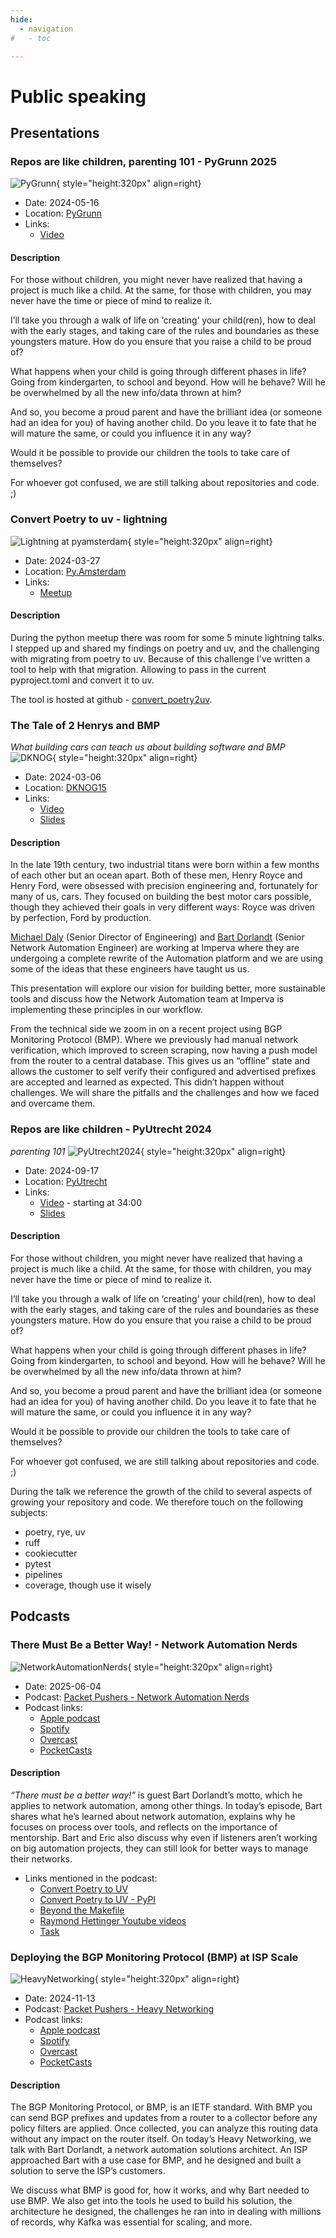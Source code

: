 ```yaml
---
hide:
  - navigation
#   - toc

---
```

<style>
  /* Inline styles */
  .md-main__inner {
    /* max-width: 1040px; */
    padding-left: 250px;
  }
</style>

# Public speaking

## Presentations

### Repos are like children, parenting 101 - PyGrunn 2025
![PyGrunn](images/pygrunn.png){ style="height:320px" align=right}

* Date: 2024-05-16
* Location: [PyGrunn](https://pygrunn.org/)
* Links:
    * [Video](https://www.youtube.com/watch?v=Kc8fDYP5cJU)

#### Description
For those without children, you might never have realized that having a project is much like a child. At the same, for those with children, you may never have the time or piece of mind to realize it.

I’ll take you through a walk of life on ‘creating’ your child(ren), how to deal with the early stages, and taking care of the rules and boundaries as these youngsters mature. How do you ensure that you raise a child to be proud of?

What happens when your child is going through different phases in life? Going from kindergarten, to school and beyond. How will he behave? Will he be overwhelmed by all the new info/data thrown at him?

And so, you become a proud parent and have the brilliant idea (or someone had an idea for you) of having another child. Do you leave it to fate that he will mature the same, or could you influence it in any way?

Would it be possible to provide our children the tools to take care of themselves?

For whoever got confused, we are still talking about repositories and code. ;)


### Convert Poetry to uv - lightning

![Lightning at pyamsterdam](images/poetry2uv.png){ style="height:320px" align=right}

* Date: 2024-03-27
* Location: [Py.Amsterdam](https://py.amsterdam/)
* Links:
    * [Meetup](https://www.meetup.com/pyamsterdam/events/306556782/)

#### Description

During the python meetup there was room for some 5 minute lightning talks. I stepped up and shared my findings on poetry and uv, and the challenging with migrating from poetry to uv. Because of this challenge I've written a tool to help with that migration. Allowing to pass in the current pyproject.toml and convert it to uv.

The tool is hosted at github - [convert_poetry2uv](https://github.com/bartdorlandt/convert_poetry2uv/).

### The Tale of 2 Henrys and BMP

*What building cars can teach us about building software and BMP*
![DKNOG](images/dknog.png){ style="height:320px" align=right}

* Date: 2024-03-06
* Location: [DKNOG15](https://events.dknog.dk/event/32/)
* Links:
    * [Video](https://youtu.be/e3OhlqFvwJg?si=JGmz8ATHulvWx-f5)
    * [Slides](https://drive.google.com/file/d/1FrExg3i-Ieh9vLlQq4HXYCXLpS0W7Vzc/view)

#### Description

In the late 19th century, two industrial titans were born within a few months of each other but an ocean apart. Both of these men, Henry Royce and Henry Ford, were obsessed with precision engineering and, fortunately for many of us, cars. They focused on building the best motor cars possible, though they achieved their goals in very different ways: Royce was driven by perfection, Ford by production.

[Michael Daly](https://www.linkedin.com/in/michaeladaly/) (Senior Director of Engineering) and [Bart Dorlandt](https://www.linkedin.com/in/bartdorlandt/) (Senior Network Automation Engineer) are working at Imperva where they are undergoing a complete rewrite of the Automation platform and we are using some of the ideas that these engineers have taught us us.

This presentation will explore our vision for building better, more sustainable tools and discuss how the Network Automation team at Imperva is implementing these principles in our workflow.

From the technical side we zoom in on a recent project using BGP Monitoring Protocol (BMP). Where we previously had manual network verification, which improved to screen scraping, now having a push model from the router to a central database. This gives us an “offline” state and allows the customer to self verify their configured and advertised prefixes are accepted and learned as expected. This didn’t happen without challenges. We will share the pitfalls and the challenges and how we faced and overcame them.


### Repos are like children - PyUtrecht 2024

*parenting 101*
![PyUtrecht2024](images/pyutrecht2024.png){ style="height:320px" align=right}

* Date: 2024-09-17
* Location: [PyUtrecht](https://www.meetup.com/pyutrecht/)
* Links:
    * [Video](https://drive.google.com/file/d/1XomrwxB4OdmknrYf6MasjhGxZJgJEYNO/view) - starting at 34:00
    * [Slides](https://drive.google.com/file/d/1-jheUXSoFJyEim1-QCK4-CFoKSRMiZ9Z/view?usp=sharing)

#### Description

For those without children, you might never have realized that having a project is much like a child. At the same, for those with children, you may never have the time or piece of mind to realize it.

I’ll take you through a walk of life on ‘creating’ your child(ren), how to deal with the early stages, and taking care of the rules and boundaries as these youngsters mature. How do you ensure that you raise a child to be proud of?

What happens when your child is going through different phases in life? Going from kindergarten, to school and beyond. How will he behave? Will he be overwhelmed by all the new info/data thrown at him?

And so, you become a proud parent and have the brilliant idea (or someone had an idea for you) of having another child. Do you leave it to fate that he will mature the same, or could you influence it in any way?

Would it be possible to provide our children the tools to take care of themselves?

For whoever got confused, we are still talking about repositories and code. ;)

During the talk we reference the growth of the child to several aspects of growing your repository and code. We therefore touch on the following subjects:

* poetry, rye, uv
* ruff
* cookiecutter
* pytest
* pipelines
* coverage, though use it wisely


## Podcasts

### There Must Be a Better Way! - Network Automation Nerds

![NetworkAutomationNerds](https://packetpushers.net/wp-content/uploads/2025/06/NAN093-artwork.png){ style="height:320px" align=right}

* Date: 2025-06-04
* Podcast: [Packet Pushers - Network Automation Nerds](https://packetpushers.net/podcasts/network-automation-nerds/nan093-network-automation-there-must-be-a-better-way/)
* Podcast links:
    * [Apple podcast](https://podcasts.apple.com/us/podcast/network-automation-nerds/id1730980821)
    * [Spotify](https://open.spotify.com/show/24feK9uvQNAMf71dHqAXBG)
    * [Overcast](https://overcast.fm/itunes1730980821)
    * [PocketCasts](https://pca.st/s8h382t3)

#### Description

*“There must be a better way!”* is guest Bart Dorlandt’s motto, which he applies to network automation, among other things. In today’s episode, Bart shares what he’s learned about network automation, explains why he focuses on process over tools, and reflects on the importance of mentorship. Bart and Eric also discuss why even if listeners aren’t working on big automation projects, they can still look for better ways to manage their networks.

* Links mentioned in the podcast:
    * [Convert Poetry to UV](https://github.com/bartdorlandt/convert_poetry2uv/)
    * [Convert Poetry to UV - PyPI](https://pypi.org/project/convert-poetry2uv/)
    * [Beyond the Makefile](https://github.com/bartdorlandt/Beyond_the_Makefile)
    * [Raymond Hettinger Youtube videos](https://www.youtube.com/results?search_query=+Raymond+Hettinger)
    * [Task](https://taskfile.dev/)


### Deploying the BGP Monitoring Protocol (BMP) at ISP Scale

![HeavyNetworking](https://packetpushers.net/wp-content/uploads/2024/11/HN759-artwork.png){ style="height:320px" align=right}

* Date: 2024-11-13
* Podcast: [Packet Pushers - Heavy Networking](https://packetpushers.net/podcasts/heavy-networking/hn-759-deploying-the-bgp-monitoring-protocol-bmp-at-isp-scale/)
* Podcast links:
    * [Apple podcast](https://podcasts.apple.com/us/podcast/heavy-networking/id370842767)
    * [Spotify](https://open.spotify.com/show/7GlOoc33YmMT9j9hrvKH0y)
    * [Overcast](https://overcast.fm/itunes370842767)
    * [PocketCasts](https://pca.st/XOMu)

#### Description

The BGP Monitoring Protocol, or BMP, is an IETF standard. With BMP you can send BGP prefixes and updates from a router to a collector before any policy filters are applied. Once collected, you can analyze this routing data without any impact on the router itself. On today’s Heavy Networking, we talk with Bart Dorlandt, a network automation solutions architect. An ISP approached Bart with a use case for BMP, and he designed and built a solution to serve the ISP’s customers.

We discuss what BMP is good for, how it works, and why Bart needed to use BMP. We also get into the tools he used to build his solution, the architecture he designed, the challenges he ran into in dealing with millions of records, why Kafka was essential for scaling, and more.
